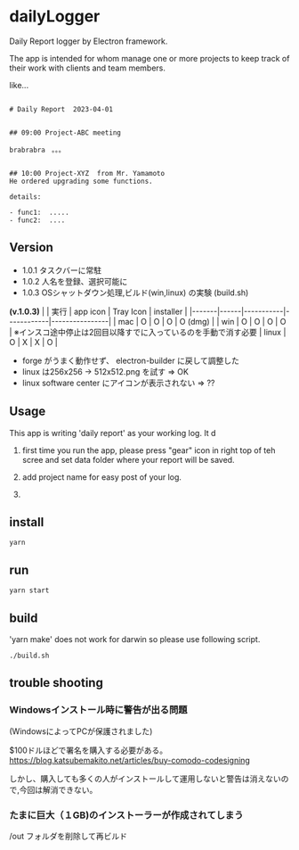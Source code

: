 # dailyLogger

Daily Report logger by Electron framework.

The app is intended for whom manage one or more projects to keep track of their work with clients and team members.

like...

```

# Daily Report  2023-04-01


## 09:00 Project-ABC meeting

brabrabra　。。。


## 10:00 Project-XYZ  from Mr. Yamamoto
He ordered upgrading some functions.

details:

- func1:  .....
- func2:  ....

```

## Version

- 1.0.1 タスクバーに常駐
- 1.0.2 人名を登録、選択可能に
- 1.0.3 OSシャットダウン処理,ビルド(win,linux) の実験 (build.sh)

**(v.1.0.3)**
|       | 実行 | app  icon | Tray  Icon | installer      |
|-------|------|-----------|------------|----------------|
| mac   | O    | O         | O          | O (dmg)        |
| win   | O    | O         | O          | O |  ※インスコ途中停止は2回目以降すでに入っているのを手動で消す必要
| linux | O    | X         | X          | O              |

- forge がうまく動作せず、 electron-builder に戻して調整した
- linux は256x256 -> 512x512.png を試す => OK
- linux software center にアイコンが表示されない => ??




## Usage

This app is writing 'daily report' as your working log.
It d


1. first time you run the app, please press "gear" icon in right top of teh scree and set data folder where your report will be saved.

2. add project name for easy post of your log.

3. 


## install

```
yarn
```

## run

```
yarn start
```

## build

'yarn make' does not work for darwin so please use following script.

```
./build.sh
```


## trouble shooting

### Windowsインストール時に警告が出る問題

(WindowsによってPCが保護されました)

$100ドルほどで署名を購入する必要がある。
https://blog.katsubemakito.net/articles/buy-comodo-codesigning

しかし、購入しても多くの人がインストールして運用しないと警告は消えないので,今回は解消できない。



### たまに巨大（１GB)のインストーラーが作成されてしまう

/out フォルダを削除して再ビルド






